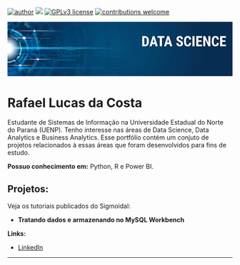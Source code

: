[![author](https://img.shields.io/badge/author-carlosfab-red.svg)](https://www.linkedin.com/in/carlosfab) [![](https://img.shields.io/badge/python-3.7+-blue.svg)](https://www.python.org/downloads/release/python-365/) [![GPLv3 license](https://img.shields.io/badge/License-GPLv3-blue.svg)](http://perso.crans.org/besson/LICENSE.html) [![contributions welcome](https://img.shields.io/badge/contributions-welcome-brightgreen.svg?style=flat)](https://github.com/carlosfab/data_science/issues)

<p align="center">
  <img src="banner.png" >
</p>

# Rafael Lucas da Costa

Estudante de Sistemas de Informação na Universidade Estadual do Norte do Paraná (UENP). Tenho interesse nas áreas de Data Science, Data Analytics e Business Analytics. Esse portfólio contém um conjuto de projetos relacionados à essas áreas que foram desenvolvidos para fins de estudo.

**Possuo conhecimento em:** Python, R e Power BI.

## Projetos:
Veja os tutoriais publicados do Sigmoidal:

* **Tratando dados e armazenando no MySQL Workbench**

**Links:**
* [LinkedIn](www.linkedin.com/in/rafael-lucas-da-costa-1ab11a160)




---





